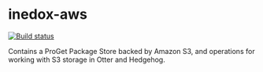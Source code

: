 # inedox-aws

[![Build status](https://ci.appveyor.com/api/projects/status/bjg7koeto6d2ryge/branch/master?svg=true)](https://ci.appveyor.com/project/Inedo/inedox-aws/branch/master)

Contains a ProGet Package Store backed by Amazon S3, and operations for working with S3 storage in Otter and Hedgehog.
